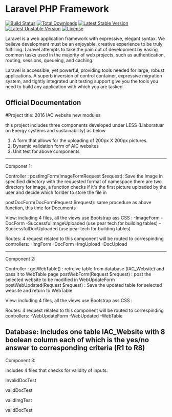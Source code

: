 # Laravel PHP Framework

[![Build Status](https://travis-ci.org/laravel/framework.svg)](https://travis-ci.org/laravel/framework)
[![Total Downloads](https://poser.pugx.org/laravel/framework/d/total.svg)](https://packagist.org/packages/laravel/framework)
[![Latest Stable Version](https://poser.pugx.org/laravel/framework/v/stable.svg)](https://packagist.org/packages/laravel/framework)
[![Latest Unstable Version](https://poser.pugx.org/laravel/framework/v/unstable.svg)](https://packagist.org/packages/laravel/framework)
[![License](https://poser.pugx.org/laravel/framework/license.svg)](https://packagist.org/packages/laravel/framework)

Laravel is a web application framework with expressive, elegant syntax. We believe development must be an enjoyable, creative experience to be truly fulfilling. Laravel attempts to take the pain out of development by easing common tasks used in the majority of web projects, such as authentication, routing, sessions, queueing, and caching.

Laravel is accessible, yet powerful, providing tools needed for large, robust applications. A superb inversion of control container, expressive migration system, and tightly integrated unit testing support give you the tools you need to build any application with which you are tasked.

## Official Documentation

#Project title: 2016 IAC website new modules

this project includes three components developed under LESS (Llaboratuar on Energy systems and sustainability) as below
1) A form that allows for the uploading of 200px X 200px pictures.
2) Dynamic validation form of AIC websites
3) Unit test for above components

------------------------------------------
Componet 1:

Controller :
postImgForm(ImageFormRequest $request): Save the Image in specified directory with the requested format of namespace
there are two directory for image, a function checks if it's the first picture uploaded by the user and decide which
forlder to store the file in

postDocForm(DocFormRequest $request): same procedure as above function, this time for Documents


View:
including 4 files, all the views use Bootstrap ass CSS :
-ImageForm
-DocForm
-SuccessfulImageUploaded (use pear tech for building tables)
-SuccessfulDocUploaded (use pear tech for building tables)

Routes:
4 request related to this component will be routed to correspinding controllers:
-ImgForm
-DocForm
-ImgUpload
-DocUpload

------------------------------------------
Component 2:

Controller :
 getWebTable() : retreive table from database (IAC_Website) and pass it to WebTable page
 postWebForm(Request $request) : post the selected website to be modified in WebUpdateForm
 postWebUpdated(Request $request) : Save the updated table for selected website and return to WebTable
 
View:
including 4 files, all the views use Bootstrap ass CSS :

Routes:
4 request related to this component will be routed to correspinding controllers:
-WebUpdateForm
-WebUpdated
-WebTable

Database:
Includes one table IAC_Website with 8 boolean column each of which is the yes/no answer to corresponding criteria (R1 to R8)
------------------------------------------
Component 3:

includes 4 files that checks for validity of inputs:

InvalidDocTest

validDocTest

validImgTest

validDocTest


